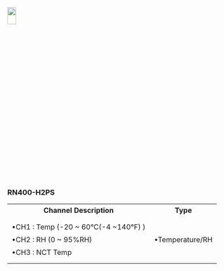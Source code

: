 <img src="https://github.com/user-attachments/assets/771264bf-60dc-46db-bd62-2f0d790b0e11" width="20%" height="10%">
<body>
    <h3>RN400-H2PS</h3>
    <table>
        <tr>
            <th>Channel Description</th>
            <th>Type</th>
        </tr>
        <tr>
            <td style="white-space: nowrap; padding: 10px; line-height: 1.8;">
                •CH1 : Temp (-20 ~ 60°C(-4 ~140°F) ) <br>
                •CH2 : RH (0 ~ 95%RH)<br>
                •CH3 : NCT Temp<br>
            </td>
            <td style="white-space: nowrap; padding: 10px; line-height: 1.8;">
                •Temperature/RH<br>
            </td>
        </tr>
    </table>
</body>